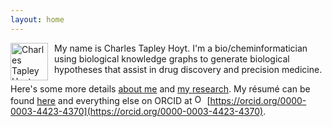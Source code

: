 ```yaml
---
layout: home
---
```

<img src="/img/headshot.jpeg" alt="Charles Tapley Hoyt" align="left" height="60" style="margin-right: 10px"/>
My name is Charles Tapley Hoyt. I'm a bio/cheminformatician using biological
knowledge graphs to generate biological hypotheses that assist in drug
discovery and precision medicine.

Here's some more details [about me](/about.md) and [my research](/research.md). My résumé can be found
[here](https://github.com/cthoyt/resume/raw/master/main.pdf) and everything else on ORCID
at <img alt="ORCID logo" src="https://info.orcid.org/wp-content/uploads/2019/11/orcid_16x16.png" width="16" height="16" />
[https://orcid.org/0000-0003-4423-4370](https://orcid.org/0000-0003-4423-4370).
